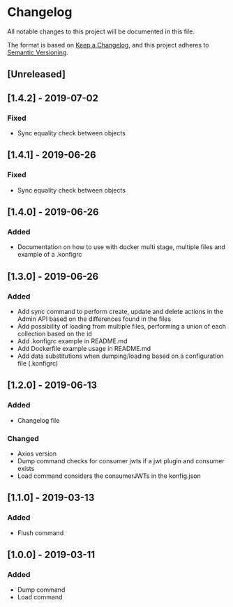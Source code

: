 # Changelog
All notable changes to this project will be documented in this file.

The format is based on [Keep a Changelog](https://keepachangelog.com/en/1.0.0/),
and this project adheres to [Semantic Versioning](https://semver.org/spec/v2.0.0.html).

## [Unreleased]

## [1.4.2] - 2019-07-02
### Fixed
- Sync equality check between objects

## [1.4.1] - 2019-06-26
### Fixed
- Sync equality check between objects

## [1.4.0] - 2019-06-26
### Added
- Documentation on how to use with docker multi stage, multiple files and example of a .konfigrc

## [1.3.0] - 2019-06-26
### Added
- Add sync command to perform create, update and delete actions in the Admin API based on the differences found in the files
- Add possibility of loading from multiple files, performing a union of each collection based on the id
- Add .konfigrc example in README.md
- Add Dockerfile example usage in README.md
- Add data substitutions when dumping/loading based on a configuration file (.konfigrc)

## [1.2.0] - 2019-06-13
### Added
- Changelog file

### Changed
- Axios version
- Dump command checks for consumer jwts if a jwt plugin and consumer exists
- Load command considers the consumerJWTs in the konfig.json

## [1.1.0] - 2019-03-13
### Added
- Flush command

## [1.0.0] - 2019-03-11
### Added
- Dump command
- Load command
